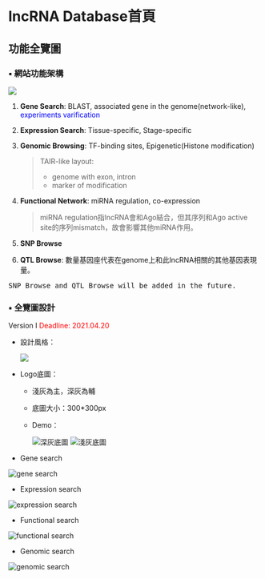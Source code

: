 # lncRNA Database首頁
## 功能全覽圖
### ▪️ 網站功能架構
![](./picture/DB.png)
1. **Gene Search**: BLAST, associated gene in the genome(network-like), <font color=#0000ff>experiments varification</font>
2. **Expression Search**: Tissue-specific, Stage-specific
3. **Genomic Browsing**: TF-binding sites, Epigenetic(Histone modification)
   > TAIR-like layout: 
   > - genome with exon, intron
   > - marker of modification 
4. **Functional Network**: miRNA regulation, co-expression
   
   > miRNA regulation指lncRNA會和Ago結合，但其序列和Ago active site的序列mismatch，故會影響其他miRNA作用。
5. **SNP Browse**
6. **QTL Browse**: 數量基因座代表在genome上和此lncRNA相關的其他基因表現量。
<pre>SNP Browse and QTL Browse will be added in the future.</pre>

### ▪️ 全覽圖設計
Version I
<font color=#FF0000>Deadline: 2021.04.20</font>

- 設計風格：
  
  ![ ](picture/function_%20overview.png)

- Logo底圖：
  - 淺灰為主，深灰為輔
  
  - 底圖大小：300*300px
  
  - Demo：
  
    ![深灰底圖](picture/DarkBG.png)
    ![淺灰底圖](picture/LightBG.png)



- Gene search

![gene search](picture/gene_search.png)

- Expression search

![expression search](picture/expression_search.png)

- Functional search

![functional search](picture/functional_search.png)

- Genomic search

![genomic search](picture/genomic_search.png)